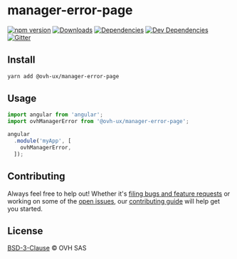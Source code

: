 # manager-error-page

[![npm version](https://badgen.net/npm/v/@ovh-ux/manager-error-page)](https://www.npmjs.com/package/@ovh-ux/manager-error-page) [![Downloads](https://badgen.net/npm/dt/@ovh-ux/manager-error-page)](https://npmjs.com/package/@ovh-ux/manager-error-page) [![Dependencies](https://badgen.net/david/dep/ovh-ux/manager/packages/manager/modules/error-page)](https://npmjs.com/package/@ovh-ux/manager-error-page?activeTab=dependencies) [![Dev Dependencies](https://badgen.net/david/dev/ovh-ux/manager/packages/manager/modules/error-page)](https://npmjs.com/package/@ovh-ux/manager-error-page?activeTab=dependencies) [![Gitter](https://badgen.net/badge/gitter/ovh-ux/blue?icon=gitter)](https://gitter.im/ovh/ux)

## Install

```sh
yarn add @ovh-ux/manager-error-page
```

## Usage

```js
import angular from 'angular';
import ovhManagerError from '@ovh-ux/manager-error-page';

angular
  .module('myApp', [
    ovhManagerError,
  ]);
```

## Contributing

Always feel free to help out! Whether it's [filing bugs and feature requests](https://github.com/ovh/manager/issues/new) or working on some of the [open issues](https://github.com/ovh/manager/issues), our [contributing guide](https://github.com/ovh/manager/blob/master/CONTRIBUTING.md) will help get you started.

## License

[BSD-3-Clause](LICENSE) © OVH SAS
